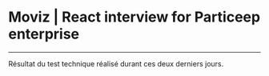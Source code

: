 # Moviz | React interview for Particeep enterprise
-----

Résultat du test technique réalisé durant ces deux derniers jours.